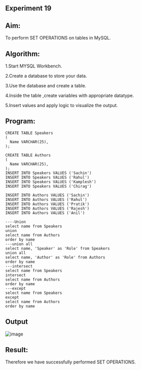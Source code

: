 ## Experiment 19
## Aim:
To perform SET OPERATIONS on tables in MySQL.

## Algorithm:
1.Start MYSQL Workbench.

2.Create a database to store your data.

3.Use the database and create a table.

4.Inside the table ,create variables with appropriate datatype.

5.Insert values and apply logic to visualize the output.

## Program:
```
CREATE TABLE Speakers
(
  Name VARCHAR(25),
);

CREATE TABLE Authors
(
  Name VARCHAR(25),
);
INSERT INTO Speakers VALUES ('Sachin')
INSERT INTO Speakers VALUES ('Rahul')
INSERT INTO Speakers VALUES ('Kamplesh')
INSERT INTO Speakers VALUES ('Chirag')

INSERT INTO Authors VALUES ('Sachin')
INSERT INTO Authors VALUES ('Rahul')
INSERT INTO Authors VALUES ('Pratik')
INSERT INTO Authors VALUES ('Rajesh')
INSERT INTO Authors VALUES ('Anil')

----Union
select name from Speakers
union
select name from Authors
order by name
---union all
select name, 'Speaker' as 'Role' from Speakers
union all
select name, 'Author' as 'Role' from Authors
order by name
---intersect
select name from Speakers
intersect
select name from Authors
order by name
---except
select name from Speakers
except
select name from Authors
order by name
```
## Output 
![image](https://github.com/balaji-21005757/set-operations/assets/94372294/4e3b8603-2a76-44c9-8ba3-27332736293c)

## Result:
Therefore we have successfully performed SET OPERATIONS.
